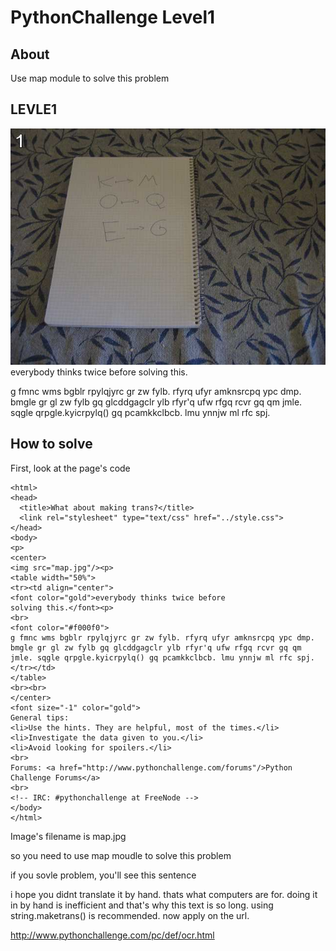 # PythonChallenge Level1

## About
Use map module to solve this problem

## LEVLE1
![map.jpg](./map.jpg)
everybody thinks twice before solving this.

g fmnc wms bgblr rpylqjyrc gr zw fylb. rfyrq ufyr amknsrcpq ypc dmp. bmgle gr gl zw fylb gq glcddgagclr ylb rfyr'q ufw rfgq rcvr gq qm jmle. sqgle qrpgle.kyicrpylq() gq pcamkkclbcb. lmu ynnjw ml rfc spj.

## How to solve
First, look at the page's code
```
<html>
<head>
  <title>What about making trans?</title>
  <link rel="stylesheet" type="text/css" href="../style.css">
</head>
<body>
<p>
<center>
<img src="map.jpg"/><p>
<table width="50%">
<tr><td align="center">
<font color="gold">everybody thinks twice before
solving this.</font><p>
<br>
<font color="#f000f0">
g fmnc wms bgblr rpylqjyrc gr zw fylb. rfyrq ufyr amknsrcpq ypc dmp. bmgle gr gl zw fylb gq glcddgagclr ylb rfyr'q ufw rfgq rcvr gq qm jmle. sqgle qrpgle.kyicrpylq() gq pcamkkclbcb. lmu ynnjw ml rfc spj.
</tr></td>
</table>
<br><br>
</center>
<font size="-1" color="gold">
General tips:
<li>Use the hints. They are helpful, most of the times.</li>
<li>Investigate the data given to you.</li>
<li>Avoid looking for spoilers.</li>
<br>
Forums: <a href="http://www.pythonchallenge.com/forums"/>Python Challenge Forums</a>
<br>
<!-- IRC: #pythonchallenge at FreeNode -->
</body>
</html>
```
Image's filename is map.jpg

so you need to use map moudle to solve this problem

if you sovle problem, you'll see this sentence

i hope you didnt translate it by hand. thats what computers are for. doing it in by hand is inefficient and that's why this text is so long. using string.maketrans() is recommended. now apply on the url.

http://www.pythonchallenge.com/pc/def/ocr.html
